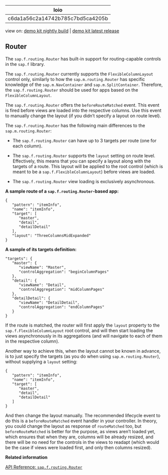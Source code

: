 <!-- loioc6da1a56c2a14742b785c7bd5ca4205b -->

| loio |
| -----|
| c6da1a56c2a14742b785c7bd5ca4205b |

<div id="loio">

view on: [demo kit nightly build](https://openui5nightly.hana.ondemand.com/#/topic/c6da1a56c2a14742b785c7bd5ca4205b) | [demo kit latest release](https://openui5.hana.ondemand.com/#/topic/c6da1a56c2a14742b785c7bd5ca4205b)</div>

## Router

The `sap.f.routing.Router` has built-in support for routing-capable controls in the `sap.f` library.

The `sap.f.routing.Router` currently supports the `FlexibleColumnLayout` control only, similarly to how the `sap.m.routing.Router` has specific knowledge of the `sap.m.NavContainer` and `sap.m.SplitContainer`. Therefore, the `sap.f.routing.Router` should be used for apps based on the `FlexibleColumnLayout`.

The `sap.f.routing.Router` offers the `beforeRouteMatched` event. This event is fired before views are loaded into the respective columns. Use this event to manually change the layout \(if you didn’t specify a layout on route level\).

The `sap.f.routing.Router` has the following main differences to the `sap.m.routing.Router`:

-   The `sap.f.routing.Router` can have up to 3 targets per route \(one for each column\).

-   The `sap.f.routing.Router` supports the `layout` setting on route level. Effectively, this means that you can specify a layout along with the targets of a route. This layout will be applied to the root control \(which is meant to be a `sap.f.FlexibleColumnLayout`\) before views are loaded.

-   The `sap.f.routing.Router` view loading is exclusively asynchronous.


**A sample route of a `sap.f.routing.Router`-based app:**
```
{
   "pattern": "itemInfo",
   "name": "itemInfo",
   "target": [
      "master",
      "detail",
      "detailDetail"
   ],
   "layout": "ThreeColumnsMidExpanded"
}
```


**A sample of its targets definition:**
```
"targets": {
   "master": {
      "viewName": "Master",
      "controlAggregation": "beginColumnPages"
   },
   "detail": {
      "viewName": "Detail",
      "controlAggregation": "midColumnPages"
   },
   "detailDetail": {
      "viewName": "DetailDetail",
      "controlAggregation": "endColumnPages"
   }
}

```


If the route is matched, the router will first apply the `layout` property to the `sap.f.FlexibleColumnLayout` root control, and will then start loading the views asynchronously in its aggregations \(and will navigate to each of them in the respective column\).

Another way to achieve this, when the layout cannot be known in advance, is to just specify the targets \(as you do when using `sap.m.routing.Router`\), without supplying a `layout` setting:

```
{
   "pattern": "itemInfo",
   "name": "itemInfo",
   "target": [
      "master",
      "detail",
      "detailDetail"
   ]
}

```

And then change the layout manually. The recommended lifecycle event to do this is a `beforeRouteMatched` event handler in your controller. In theory, you could change the layout as response of `routeMatched` too, but `beforeRouteMatched` is better for the purpose, as views aren’t loaded yet, which ensures that when they are, columns will be already resized, and there will be no need for the controls in the views to readapt \(which would be the case if views were loaded first, and only then columns resized\).

**Related information**  


[API Reference: `sap.f.routing.Router`](https://openui5.hana.ondemand.com/#docs/api/symbols/sap.f.routing.Router.html)


